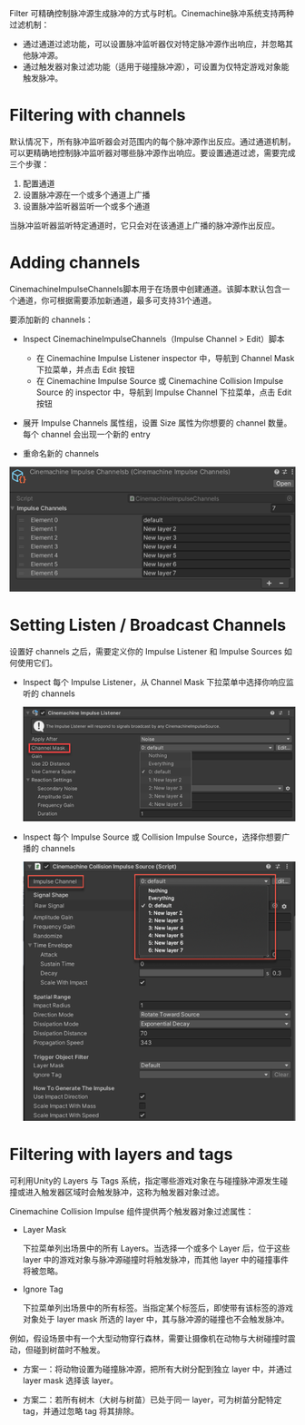 Filter 可精确控制脉冲源生成脉冲的方式与时机。Cinemachine脉冲系统支持两种过滤机制：

- 通过通道过滤功能，可以设置脉冲监听器仅对特定脉冲源作出响应，并忽略其他脉冲源。
- 通过触发器对象过滤功能（适用于碰撞脉冲源），可设置为仅特定游戏对象能触发脉冲。

# Filtering with channels

默认情况下，所有脉冲监听器会对范围内的每个脉冲源作出反应。通过通道机制，可以更精确地控制脉冲监听器对哪些脉冲源作出响应。要设置通道过滤，需要完成三个步骤：

1. 配置通道
2. 设置脉冲源在一个或多个通道上广播
3. 设置脉冲监听器监听一个或多个通道

当脉冲监听器监听特定通道时，它只会对在该通道上广播的脉冲源作出反应。

# Adding channels

CinemachineImpulseChannels脚本用于在场景中创建通道。该脚本默认包含一个通道，你可根据需要添加新通道，最多可支持31个通道。

要添加新的 channels：

- Inspect CinemachineImpulseChannels（Impulse Channel > Edit）脚本

  - 在 Cinemachine Impulse Listener inspector 中，导航到 Channel Mask 下拉菜单，并点击 Edit 按钮
  - 在 Cinemachine Impulse Source 或 Cinemachine Collision Impulse Source 的 inspector 中，导航到 Impulse Channel 下拉菜单，点击 Edit 按钮

- 展开 Impulse Channels 属性组，设置 Size 属性为你想要的 channel 数量。每个 channel 会出现一个新的 entry

- 重命名新的 channels

![InspectorImpulseChannelsScript](../../Images/InspectorImpulseChannelsScript.png)

# Setting Listen / Broadcast Channels

设置好 channels 之后，需要定义你的 Impulse Listener 和 Impulse Sources 如何使用它们。

- Inspect 每个 Impulse Listener，从 Channel Mask 下拉菜单中选择你响应监听的 channels

  ![InspectorImpulseListenerChannelsMenu](../../Images/InspectorImpulseListenerChannelsMenu.png)

- Inspect 每个 Impulse Source 或 Collision Impulse Source，选择你想要广播的 channels

  ![InspectorImpulseSourceChannelsMenu](../../Images/InspectorImpulseSourceChannelsMenu.png)

# Filtering with layers and tags

可利用Unity的 Layers 与 Tags 系统，指定哪些游戏对象在与碰撞脉冲源发生碰撞或进入触发器区域时会触发脉冲，这称为触发器对象过滤。

Cinemachine Collision Impulse 组件提供两个触发器对象过滤属性：

- Layer Mask

  下拉菜单列出场景中的所有 Layers。当选择一个或多个 Layer 后，位于这些 layer 中的游戏对象与脉冲源碰撞时将触发脉冲，而其他 layer 中的碰撞事件将被忽略。

- Ignore Tag

  下拉菜单列出场景中的所有标签。当指定某个标签后，即使带有该标签的游戏对象处于 layer mask 所选的 layer 中，其与脉冲源的碰撞也不会触发脉冲。

例如，假设场景中有一个大型动物穿行森林，需要让摄像机在动物与大树碰撞时震动，但碰到树苗时不触发。  

- 方案一：将动物设置为碰撞脉冲源，把所有大树分配到独立 layer 中，并通过 layer mask 选择该 layer。  

- 方案二：若所有树木（大树与树苗）已处于同一 layer，可为树苗分配特定 tag，并通过忽略 tag 将其排除。
